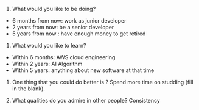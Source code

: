 1. What would you like to be doing? 
- 6 months from now: work as junior developer
- 2 years from now: be a senior developer
- 5 years from now : have enough money to get retired 
1. What would you like to learn? 
- Within 6 months: AWS cloud engineering
- Within 2 years: AI Algorithm
- Within 5 years: anything about new software at that time
1. One thing that you could do better is ? Spend more time on studding (fill in the blank). 

1. What qualities do you admire in other people? Consistency 